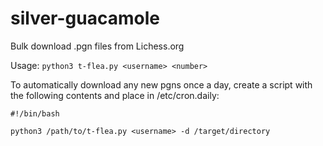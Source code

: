 # silver-guacamole
Bulk download .pgn files from Lichess.org

Usage:
`python3 t-flea.py <username> <number>`

To automatically download any new pgns once a day, create a script with the following contents and place in /etc/cron.daily:

```
#!/bin/bash

python3 /path/to/t-flea.py <username> -d /target/directory
```
